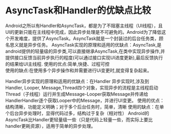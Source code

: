 # AsyncTask和Handler的优缺点比较

Android之所以有Handler和AsyncTask，都是为了不阻塞主线程（UI线程），且UI的更新只能在主线程中完成，因此异步处理是不可避免的。Android为了降低这个开发难度，提供了AsyncTask。AsyncTask就是一个封装过的后台任务类，顾名思义就是异步任务。
AsyncTask实现的原理和适用的优缺点：AsyncTask,是android提供的轻量级的异步类,可以直接继承AsyncTask,在类中实现异步操作,并提供接口反馈当前异步执行的程度(可以通过接口实现UI进度更新),最后反馈执行的结果给UI主线程.
使用的优点:简单,快捷、过程可控      
使用的缺点:在使用多个异步操作和并需要进行Ui变更时,就变得复杂起来。

Handler异步实现的原理和适用的优缺点：在Handler 异步实现时,涉及到 Handler, Looper, Message,Thread四个对象，实现异步的流程是主线程启动Thread（子线程）运行并生成Message-Looper获取Message并传递给HandlerHandler逐个获取Looper中的Message，并进行UI变更。
使用的优点：结构清晰，功能定义明确；对于多个后台任务时，简单，清晰
使用的缺点：在单个后台异步处理时，显得代码过多，结构过于复杂（相对性）
Android的AsyncTask比Handler更轻量级一些（只是代码上轻量一些，而实际上要比handler更耗资源），适用于简单的异步处理。